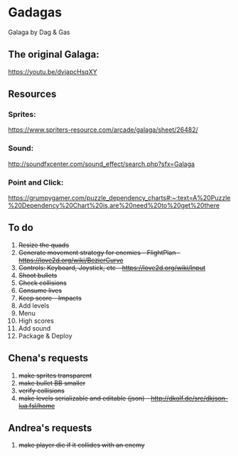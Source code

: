 # Gadagas
Galaga by Dag &amp; Gas

## The original Galaga:
https://youtu.be/dvjapcHsqXY

## Resources
### Sprites:
https://www.spriters-resource.com/arcade/galaga/sheet/26482/
### Sound:
http://soundfxcenter.com/sound_effect/search.php?sfx=Galaga
### Point and Click:
https://grumpygamer.com/puzzle_dependency_charts#:~:text=A%20Puzzle%20Dependency%20Chart%20is,are%20need%20to%20get%20there

## To do
1. ~~Resize the quads~~
2. ~~Generate movement strategy for enemies - FlightPlan - https://love2d.org/wiki/BezierCurve~~
3. ~~Controls: Keyboard, Joystick, etc - https://love2d.org/wiki/Input~~
4. ~~Shoot bullets~~
5. ~~Check collisions~~
6. ~~Consume lives~~
7. ~~Keep score - Impacts~~
8. Add levels
9. Menu
10. High scores
11. Add sound
12. Package & Deploy

## Chena's requests
1. ~~make sprites transparent~~
2. ~~make bullet BB smaller~~
3. ~~verify collisions~~ 
4. ~~make levels serializable and editable (json) - http://dkolf.de/src/dkjson-lua.fsl/home~~

## Andrea's requests
1. ~~make player die if it collides with an enemy~~

